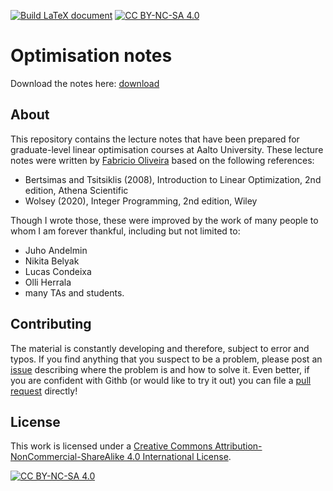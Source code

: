 [![Build LaTeX document](https://github.com/gamma-opt/linopt-notes/actions/workflows/compile_tex.yml/badge.svg?branch=main)](https://github.com/gamma-opt/linopt-notes/actions/workflows/compile_tex.yml)
[![CC BY-NC-SA 4.0][cc-by-nc-sa-shield]][cc-by-nc-sa]


# Optimisation notes

Download the notes here: [download](https://gamma-opt.github.io/linopt-notes/pdfs/linopt-notes.pdf)


## About

This repository contains the lecture notes that have been prepared for graduate-level linear optimisation courses at Aalto University. These lecture notes were written by [Fabricio Oliveira](https://gamma-opt.aalto.fi/author/fabricio-oliveira/) based on the following references:

- Bertsimas and Tsitsiklis (2008), Introduction to Linear Optimization, 2nd edition, Athena Scientific
- Wolsey (2020), Integer Programming, 2nd edition, Wiley

Though I wrote those, these were improved by the work of many people to whom I am forever thankful, including but not limited to:
- Juho Andelmin
- Nikita Belyak
- Lucas Condeixa
- Olli Herrala
- many TAs and students.


## Contributing

The material is constantly developing and therefore, subject to error and typos. If you find anything that you suspect to be a problem, please post an [issue](https://github.com/gamma-opt/linopt-notes/issues) describing where the problem is and how to solve it. Even better, if you are confident with Githb (or would like to try it out) you can file a [pull request](https://github.com/gamma-opt/linopt-notes/pulls) directly! 


## License

This work is licensed under a
[Creative Commons Attribution-NonCommercial-ShareAlike 4.0 International License][cc-by-nc-sa].

[![CC BY-NC-SA 4.0][cc-by-nc-sa-image]][cc-by-nc-sa]

[cc-by-nc-sa]: http://creativecommons.org/licenses/by-nc-sa/4.0/
[cc-by-nc-sa-image]: https://licensebuttons.net/l/by-nc-sa/4.0/88x31.png
[cc-by-nc-sa-shield]: https://img.shields.io/badge/License-CC%20BY--NC--SA%204.0-lightgrey.svg

